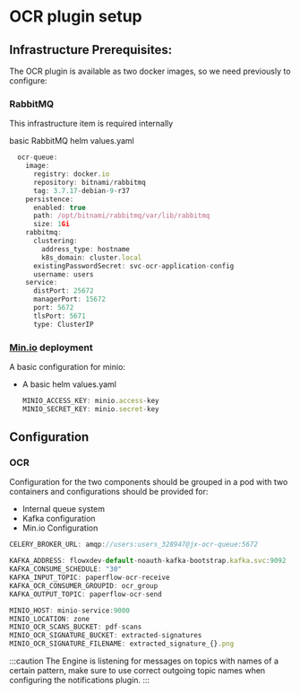 # OCR plugin setup

## Infrastructure Prerequisites:

The OCR plugin is available as two docker images, so we need previously to configure:

### RabbitMQ

This infrastructure item is required internally

basic RabbitMQ helm values.yaml

```javascript
  ocr-queue:
    image:
      registry: docker.io
      repository: bitnami/rabbitmq
      tag: 3.7.17-debian-9-r37
    persistence:
      enabled: true
      path: /opt/bitnami/rabbitmq/var/lib/rabbitmq
      size: 1Gi
    rabbitmq:
      clustering:
        address_type: hostname
        k8s_domain: cluster.local
      existingPasswordSecret: svc-ocr-application-config
      username: users
    service:
      distPort: 25672
      managerPort: 15672
      port: 5672
      tlsPort: 5671
      type: ClusterIP
```

### [Min.io](http://min.io/) deployment

A basic configuration for minio:

* A basic helm values.yaml

  ```jsx
  MINIO_ACCESS_KEY: minio.access-key
  MINIO_SECRET_KEY: minio.secret-key
  ```

## Configuration

### OCR

Configuration for the two components should be grouped in a pod with two containers and configurations should be provided for:

* Internal queue system
* Kafka configuration
* Min.io Configuration

```jsx
CELERY_BROKER_URL: amqp://users:users_328947@jx-ocr-queue:5672

KAFKA_ADDRESS: flowxdev-default-noauth-kafka-bootstrap.kafka.svc:9092
KAFKA_CONSUME_SCHEDULE: "30"
KAFKA_INPUT_TOPIC: paperflow-ocr-receive
KAFKA_OCR_CONSUMER_GROUPID: ocr_group
KAFKA_OUTPUT_TOPIC: paperflow-ocr-send

MINIO_HOST: minio-service:9000
MINIO_LOCATION: zone
MINIO_OCR_SCANS_BUCKET: pdf-scans
MINIO_OCR_SIGNATURE_BUCKET: extracted-signatures
MINIO_OCR_SIGNATURE_FILENAME: extracted_signature_{}.png
```

:::caution
The Engine is listening for messages on topics with names of a certain pattern, make sure to use correct outgoing topic names when configuring the notifications plugin.
:::

